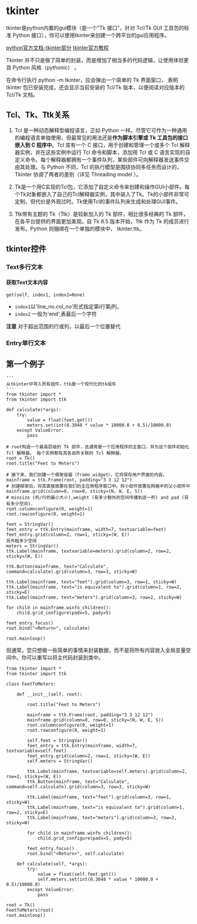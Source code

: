 # tkinter
tkinter是python内置的gui模块（是一个"Tk 接口"，针对 Tcl/Tk GUI 工具包的标准 Python 接口），你可以使用tkinter来创建一个跨平台的gui应用程序。

[python官方文档-tkinter部分](https://www.tkdocs.com/shipman/)
[tkinter官方教程](https://tkdocs.com/tutorial/firstexample.html)

Tkinter 并不只是做了简单的封装，而是增加了相当多的代码逻辑，让使用体验更具 Python 风格（pythonic） 。

在命令行执行 python -m tkinter，应会弹出一个简单的 Tk 界面窗口， 表明 tkinter 包已安装完成，还会显示当前安装的 Tcl/Tk 版本，以便阅读对应版本的 Tcl/Tk 文档。

## Tcl、Tk、Ttk关系

1. Tcl 是一种动态解释型编程语言，正如 Python 一样。尽管它可作为一种通用的编程语言单独使用，但最常见的用法还是**作为脚本引擎或 Tk 工具包的接口嵌入到 C 程序中**。Tcl 库有一个 C 接口，用于创建和管理一个或多个 Tcl 解释器实例，并在这些实例中运行 Tcl 命令和脚本，添加用 Tcl 或 C 语言实现的自定义命令。每个解释器都拥有一个事件队列，某些部件可向解释器发送事件交由其处理。与 Python 不同，Tcl 的执行模型是围绕协同多任务而设计的，Tkinter 协调了两者的差别（详见 Threading model ）。

2. Tk是一个用C实现的Tcl包，它添加了自定义命令来创建和操作GUI小部件。每个Tk对象都嵌入了自己的Tcl解释器实例，其中装入了Tk。Tk的小部件非常可定制，但代价是外观过时。Tk使用Tcl的事件队列来生成和处理GUI事件。

3. Ttk带有主题的 Tk（Ttk）是较新加入的 Tk 部件，相比很多经典的 Tk 部件，在各平台提供的界面更加美观。自 Tk 8.5 版本开始，Ttk 作为 Tk 的成员进行发布。Python 则捆绑在一个单独的模块中， tkinter.ttk。

## tkinter控件

### Text多行文本

#### 获取Text文本内容
`get(self, index1, index2=None)` 
- `index1`以'line_no.col_no'形式指定第i行第j列，
- `index2` 一般为'end',表最后一个字符

**注意** 对于超出范围的行或列，以最后一个位置替代

### Entry单行文本

## 第一个例子
```
'''
从tkinter中导入所有组件，ttk是一个现代化的tk组件
'''
from tkinter import *
from tkinter import ttk

def calculate(*args):
    try:
        value = float(feet.get())
        meters.set(int(0.3048 * value * 10000.0 + 0.5)/10000.0)
    except ValueError:
        pass
        
# root构造一个最高层级的 Tk 部件，这通常是一个应用程序的主窗口，并为这个部件初始化 Tcl 解释器。 每个实例都有其各自所关联的 Tcl 解释器。
root = Tk()
root.title("Feet to Meters")

# 接下来，我们创建一个框架容器（frame widget），它将保存用户界面的内容。
mainframe = ttk.Frame(root, padding="3 3 12 12")
# 创建框架后，将其直接放置在我们的主应用程序窗口中。将小部件放置在网格中的父小部件中
mainframe.grid(column=0, row=0, sticky=(N, W, E, S))
# minsize (列/行的最小大小),weight (有多少额外的空间传播到这一列) and pad (另有多少空间).
root.columnconfigure(0, weight=1)
root.rowconfigure(0, weight=1)

feet = StringVar()
feet_entry = ttk.Entry(mainframe, width=7, textvariable=feet)
feet_entry.grid(column=2, row=1, sticky=(W, E))
另外租多少空间
meters = StringVar()
ttk.Label(mainframe, textvariable=meters).grid(column=2, row=2, sticky=(W, E))

ttk.Button(mainframe, text="Calculate", command=calculate).grid(column=3, row=3, sticky=W)

ttk.Label(mainframe, text="feet").grid(column=3, row=1, sticky=W)
ttk.Label(mainframe, text="is equivalent to").grid(column=1, row=2, sticky=E)
ttk.Label(mainframe, text="meters").grid(column=3, row=2, sticky=W)

for child in mainframe.winfo_children(): 
    child.grid_configure(padx=5, pady=5)

feet_entry.focus()
root.bind("<Return>", calculate)

root.mainloop()
```


但通常，您只想做一些简单的事情来封装数据，而不是将所有内容放入全局变量空间中。你可以重写以将主代码封装到类中。

```
from tkinter import *
from tkinter import ttk

class FeetToMeters:

    def __init__(self, root):

        root.title("Feet to Meters")

        mainframe = ttk.Frame(root, padding="3 3 12 12")
        mainframe.grid(column=0, row=0, sticky=(N, W, E, S))
        root.columnconfigure(0, weight=1)
        root.rowconfigure(0, weight=1)
       
        self.feet = StringVar()
        feet_entry = ttk.Entry(mainframe, width=7, textvariable=self.feet)
        feet_entry.grid(column=2, row=1, sticky=(W, E))
        self.meters = StringVar()

        ttk.Label(mainframe, textvariable=self.meters).grid(column=2, row=2, sticky=(W, E))
        ttk.Button(mainframe, text="Calculate", command=self.calculate).grid(column=3, row=3, sticky=W)

        ttk.Label(mainframe, text="feet").grid(column=3, row=1, sticky=W)
        ttk.Label(mainframe, text="is equivalent to").grid(column=1, row=2, sticky=E)
        ttk.Label(mainframe, text="meters").grid(column=3, row=2, sticky=W)

        for child in mainframe.winfo_children(): 
            child.grid_configure(padx=5, pady=5)

        feet_entry.focus()
        root.bind("<Return>", self.calculate)
        
    def calculate(self, *args):
        try:
            value = float(self.feet.get())
            self.meters.set(int(0.3048 * value * 10000.0 + 0.5)/10000.0)
        except ValueError:
            pass

root = Tk()
FeetToMeters(root)
root.mainloop()
```